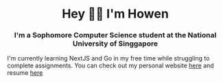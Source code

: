 <h1 align="center">Hey 👋🏻 I'm Howen</h1>
<h3 align="center">I'm a Sophomore Computer Science student at the National University of Singgapore</h3>

I'm currently learning NextJS and Go in my free time while struggling to complete assignments. You can check out my personal website [here](https://howen.vercel.app) and resume [here](https://github.com/howen02/portfolio/blob/main/public/Resume_YapHoWen.pdf)

